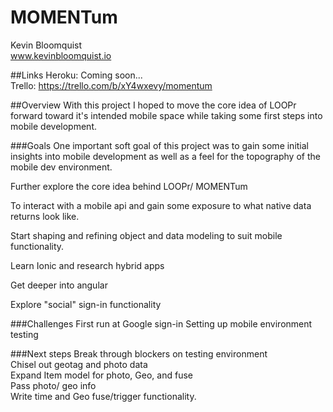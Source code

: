 # MOMENTum
Kevin Bloomquist  
www.kevinbloomquist.io


##Links
Heroku: Coming soon...  
Trello: https://trello.com/b/xY4wxevy/momentum

##Overview
With this project I hoped to move the core idea of LOOPr forward toward it's intended mobile space while taking some first steps into mobile development. 

###Goals
One important soft goal of this project was to gain some initial insights into mobile development as well as a feel for the topography of the mobile dev environment.

Further explore the core idea behind LOOPr/ MOMENTum

To interact with a mobile api and gain some exposure to what native data returns look like.

Start shaping and refining object and data modeling to suit mobile functionality.

Learn Ionic and research hybrid apps

Get deeper into angular

Explore "social" sign-in functionality



###Challenges
First run at Google sign-in
Setting up mobile environment
testing



###Next steps
Break through blockers on testing environment  
Chisel out geotag and photo data  
Expand Item model for photo, Geo, and fuse  
Pass photo/ geo info  
Write time and Geo fuse/trigger functionality.












